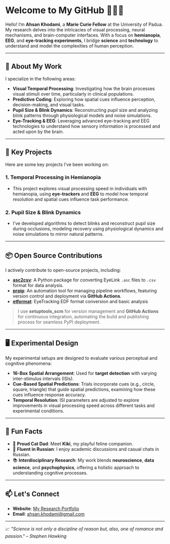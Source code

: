 # Welcome to My GitHub 👨‍🔬✨

Hello! I’m **Ahsan Khodami**, a **Marie Curie Fellow** at the University of Padua. My research delves into the intricacies of visual processing, neural mechanisms, and brain-computer interfaces. With a focus on **hemianopia**, **EEG**, and **eye-tracking experiments**, I bridge **science** and **technology** to understand and model the complexities of human perception.

---

## 🧠 **About My Work**

I specialize in the following areas:
- **Visual Temporal Processing**: Investigating how the brain processes visual stimuli over time, particularly in clinical populations.
- **Predictive Coding**: Exploring how spatial cues influence perception, decision-making, and visual tasks.
- **Pupil Size & Blink Dynamics**: Reconstructing pupil size and analyzing blink patterns through physiological models and noise simulations.
- **Eye-Tracking & EEG**: Leveraging advanced eye-tracking and EEG technologies to understand how sensory information is processed and acted upon by the brain.

---

## 🔬 **Key Projects**

Here are some key projects I’ve been working on:

### **1. Temporal Processing in Hemianopia**
- This project explores visual processing speed in individuals with hemianopia, using **eye-trackers** and **EEG** to model how temporal resolution and spatial cues influence task performance.

### **2. Pupil Size & Blink Dynamics**
- I’ve developed algorithms to detect blinks and reconstruct pupil size during occlusions, modeling recovery using physiological dynamics and noise simulations to mirror natural patterns.

---

## 📦 **Open Source Contributions**

I actively contribute to open-source projects, including:

- **[asc2csv](https://pypi.org/project/asc2csv/)**: A Python package for converting EyeLink `.asc` files to `.csv` format for data analysis.
- **[prpip](https://pypi.org/project/prpip/)**: An automation tool for managing pipeline workflows, featuring version control and deployment via **GitHub Actions**.
- **[etformat](https://pypi.org/project/etformat)**: EyeTracking EDF format conversion and basic analysis

> I use **setuptools_scm** for version management and **GitHub Actions** for continuous integration, automating the build and publishing process for seamless PyPI deployment.

---

## 🖥️ **Experimental Design**

My experimental setups are designed to evaluate various perceptual and cognitive phenomena:

- **16-Box Spatial Arrangement**: Used for **target detection** with varying inter-stimulus intervals (ISIs).
- **Cue-Based Spatial Predictions**: Trials incorporate cues (e.g., circle, square, triangle) that guide spatial predictions, examining how these cues influence response accuracy.
- **Temporal Resolution**: ISI parameters are adjusted to explore improvements in visual processing speed across different tasks and experimental conditions.

---

## 🌟 **Fun Facts**

- 🐾 **Proud Cat Dad**: Meet **Kiki**, my playful feline companion.
- 💬 **Fluent in Russian**: I enjoy academic discussions and casual chats in Russian.
- 📚 **Interdisciplinary Research**: My work blends **neuroscience**, **data science**, and **psychophysics**, offering a holistic approach to understanding cognitive processes.

---

## 📫 **Let's Connect**

- **Website**: [My Research Portfolio](https://www.khodami.site)
- **Email**: [ahsan.khodami@gmail.com](mailto:ahsan.khodami@gmail.com)

---

📈 *"Science is not only a discipline of reason but, also, one of romance and passion." – Stephen Hawking*
